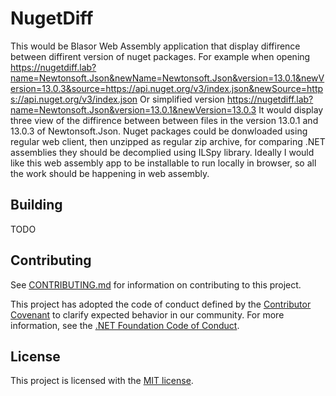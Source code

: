 # NugetDiff

This would be Blasor Web Assembly application that display diffirence between diffirent version of nuget packages.
For example when opening
https://nugetdiff.lab?name=Newtonsoft.Json&newName=Newtonsoft.Json&version=13.0.1&newVersion=13.0.3&source=https://api.nuget.org/v3/index.json&newSource=https://api.nuget.org/v3/index.json
Or simplified version
https://nugetdiff.lab?name=Newtonsoft.Json&version=13.0.1&newVersion=13.0.3
It would display three view of the diffirence between between files in the version 13.0.1 and 13.0.3 of Newtonsoft.Json. Nuget packages could be donwloaded using regular web client, then unzipped as regular zip archive, for comparing .NET assemblies they should be decomplied using ILSpy library.
Ideally I would like this web assembly app to be installable to run locally in browser, so all the work should be happening in web assembly.

## Building

TODO

## Contributing

See [CONTRIBUTING.md](CONTRIBUTING.md) for information on contributing to this project.

This project has adopted the code of conduct defined by the [Contributor Covenant](http://contributor-covenant.org/) 
to clarify expected behavior in our community. For more information, see the [.NET Foundation Code of Conduct](http://www.dotnetfoundation.org/code-of-conduct).

## License

This project is licensed with the [MIT license](LICENSE).
